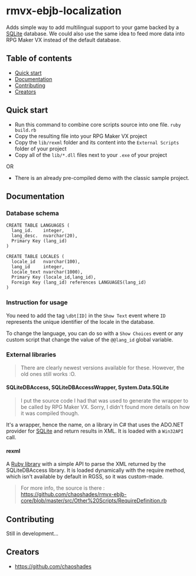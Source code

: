 # rmvx-ebjb-localization

Adds simple way to add multilingual support to your game backed by a [SQLite](https://www.sqlite.org/index.html) database. We could also use the same idea to feed more data into RPG Maker VX instead of the default database.

## Table of contents

- [Quick start](#quick-start)
- [Documentation](#documentation)
- [Contributing](#contributing)
- [Creators](#creators)

## Quick start

- Run this command to combine core scripts source into one file. `ruby build.rb`
- Copy the resulting file into your RPG Maker VX project 
- Copy the `lib/rexml` folder and its content into the `External Scripts` folder of your project
- Copy all of the `lib/*.dll` files next to your `.exe` of your project

OR

- There is an already pre-compiled demo with the classic sample project.

## Documentation

### Database schema

```text
CREATE TABLE LANGUAGES (
  lang_id.    integer,
  lang_desc.  nvarchar(20),
  Primary Key (lang_id)
)

CREATE TABLE LOCALES (
  locale_id   nvarchar(100),
  lang_id     integer,
  locale_text nvarchar(1000),
  Primary Key (locale_id,lang_id),
  Foreign Key (lang_id) references LANGUAGES(lang_id)
)
```

### Instruction for usage

You need to add the tag `\dbt[ID]` in the `Show Text` event where `ID` represents the unique identifier of the locale in the database. 

To change the language, you can do so with a `Show Choices` event or any custom script that change the value of the `@@lang_id` global variable.

### External libraries

> There are clearly newest versions available for these. However, the old ones still works :O.

#### SQLiteDBAccess, SQLiteDBAccessWrapper, System.Data.SQLite

> I put the source code I had that was used to generate the wrapper to be called by RPG Maker VX. Sorry, I didn't found more details on how it was compiled though.

It's a wrapper, hence the name, on a library in C# that uses the ADO.NET provider for [SQLite](https://www.sqlite.org/index.html) and return results in XML. It is loaded with a `Win32API` call. 

#### rexml

A [Ruby library](https://github.com/ruby/rexml) with a simple API to parse the XML returned by the SQLiteDBAccess library. It is loaded dynamically with the require method, which isn't available by default in RGSS, so it was custom-made.
> For more info, the source is there : <https://github.com/chaoshades/rmvx-ebjb-core/blob/master/src/Other%20Scripts/RequireDefinition.rb>

## Contributing

Still in development...

## Creators

- <https://github.com/chaoshades>
